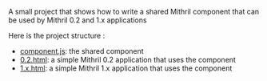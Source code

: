 A small project that shows how to write a shared Mithril component that can be used by Mithril 0.2 and 1.x applications

Here is the project structure :
* [component.js](component.js): the shared component
* [0.2.html](0.2.html): a simple Mithril 0.2 application that uses the component
* [1.x.html](1.x.html): a simple Mithril 1.x application that uses the component
